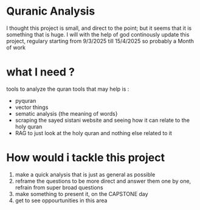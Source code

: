 # Quranic Analysis

I thought this project is small, and direct to the point; but it seems that it is something that is huge. 
I will with the help of god continously update this project, regulary starting from 9/3/2025 till 15/4/2025
so probably a Month of work



# what I need ?

tools to analyze the quran 
tools that may help is : 
- pyquran
- vector things
- sematic analysis {the meaning of words}
- scraping the sayed sistani website and seeing how it can relate to the holy quran
- RAG to just look at the holy quran and nothing else related to it

# How would i tackle this project

1. make a quick analysis that is just as general as possible
2. reframe the questions to be more direct and answer them one by one, refrain from super broad questions
3. make something to present it, on the CAPSTONE day
4. get to see oppourtunities in this area
